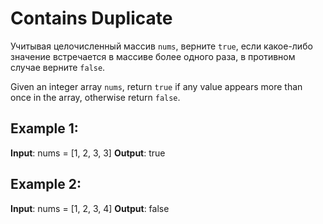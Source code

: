 # Contains Duplicate

Учитывая целочисленный массив `nums`, верните `true`, если какое-либо значение встречается в массиве более одного раза, в противном случае верните `false`.

Given an integer array `nums`, return `true` if any value appears more than once in the array, otherwise return `false`.

## Example 1:

**Input**: nums = [1, 2, 3, 3]
**Output**: true

## Example 2:

**Input**: nums = [1, 2, 3, 4]
**Output**: false
